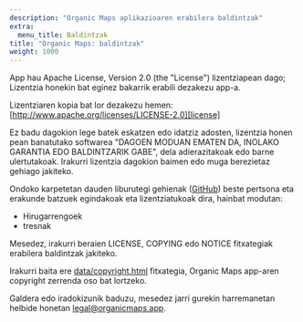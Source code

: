 ```yaml
---
description: "Organic Maps aplikazioaren erabilera baldintzak"
extra:
  menu_title: Baldintzak
title: "Organic Maps: baldintzak"
weight: 1000
---
```


App hau Apache License, Version 2.0 (the "License") lizentziapean dago;
Lizentzia honekin bat eginez bakarrik erabili dezakezu app-a.

Lizentziaren kopia bat lor dezakezu hemen:
[http://www.apache.org/licenses/LICENSE-2.0][license]

Ez badu dagokion lege batek eskatzen edo idatziz adosten, lizentzia honen
pean banatutako softwarea "DAGOEN MODUAN EMATEN DA, INOLAKO GARANTIA EDO
BALDINTZARIK GABE", dela adierazitakoak edo barne ulertutakoak. Irakurri
lizentzia dagokion baimen edo muga berezietaz gehiago jakiteko.

Ondoko karpetetan dauden liburutegi gehienak ([GitHub][github]) beste
pertsona eta erakunde batzuek egindakoak eta lizentziatukoak dira, hainbat
modutan:

- Hirugarrengoek
- tresnak

Mesedez, irakurri beraien LICENSE, COPYING edo NOTICE fitxategiak erabilera
baldintzak jakiteko.

Irakurri baita ere [data/copyright.html][copyright] fitxategia, Organic Maps
app-aren copyright zerrenda oso bat lortzeko.

Galdera edo iradokizunik baduzu, mesedez jarri gurekin harremanetan helbide
honetan [legal@organicmaps.app](mailto:legal@organicmaps.app).

[github]: https://github.com/organicmaps/organicmaps
[lizentzia]: http://www.apache.org/licenses/LICENSE-2.0
[copyright]: https://github.com/organicmaps/organicmaps/blob/master/data/copyright.html
